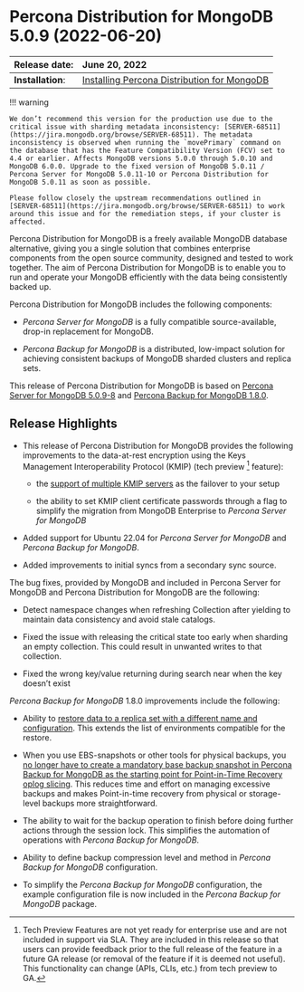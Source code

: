 # Percona Distribution for MongoDB 5.0.9 (2022-06-20)

| Release date:     | June 20, 2022      |
|:------------------|:----------------------|
| **Installation**: | [Installing Percona Distribution for MongoDB](installation.md) |


!!! warning

    We don’t recommend this version for the production use due to the critical issue with sharding metadata inconsistency: [SERVER-68511](https://jira.mongodb.org/browse/SERVER-68511). The metadata inconsistency is observed when running the `movePrimary` command on the database that has the Feature Compatibility Version (FCV) set to 4.4 or earlier. Affects MongoDB versions 5.0.0 through 5.0.10 and MongoDB 6.0.0. Upgrade to the fixed version of MongoDB 5.0.11 / Percona Server for MongoDB 5.0.11-10 or Percona Distribution for MongoDB 5.0.11 as soon as possible.

    Please follow closely the upstream recommendations outlined in [SERVER-68511](https://jira.mongodb.org/browse/SERVER-68511) to work around this issue and for the remediation steps, if your cluster is affected.

Percona Distribution for MongoDB is a freely available MongoDB database alternative, giving you a single solution that combines enterprise components from the open source community, designed and tested to work together. The aim of Percona Distribution for MongoDB is to enable you to run and operate your
MongoDB efficiently with the data being consistently backed up.

Percona Distribution for MongoDB includes the following components:

* *Percona Server for MongoDB* is a fully compatible source-available, drop-in replacement
for MongoDB.

* *Percona Backup for MongoDB* is a distributed, low-impact solution for achieving
consistent backups of MongoDB sharded clusters and replica sets.

This release of Percona Distribution for MongoDB is based on [Percona Server for MongoDB 5.0.9-8](https://www.percona.com/doc/percona-server-for-mongodb/5.0/release_notes/5.0.9-8.html) and [Percona Backup for MongoDB 1.8.0](https://www.percona.com/doc/percona-backup-mongodb/release-notes/1.8.0.html).

## Release Highlights

* This release of Percona Distribution for MongoDB provides the following improvements to the data-at-rest encryption using the Keys Management Interoperability Protocol (KMIP) (tech preview [^1] feature):

    * the [support of multiple KMIP servers](https://docs.percona.com/percona-server-for-mongodb/5.0/kmip.html#kmip) as the failover to your setup

    * the ability to set KMIP client certificate passwords through a flag to simplify the migration from MongoDB Enterprise to *Percona Server for MongoDB*

* Added support for Ubuntu 22.04 for *Percona Server for MongoDB* and *Percona Backup for MongoDB*.

* Added improvements to initial syncs from a secondary sync source.

The bug fixes, provided by MongoDB and included in Percona Server for MongoDB and Percona Distribution for MongoDB are the following:

* Detect namespace changes when refreshing Collection after yielding to maintain data consistency and avoid stale catalogs.

* Fixed the issue with releasing the critical state too early when sharding an empty collection. This could result in unwanted writes to that collection.

* Fixed the wrong key/value returning during search near when the key doesn’t exist

*Percona Backup for MongoDB* 1.8.0 improvements include the following:

* Ability to [restore data to a replica set with a different name and configuration](https://docs.percona.com/percona-backup-mongodb/running.html#pbm-restore-new-env). This extends the list of environments compatible for the restore.

* When you use EBS-snapshots or other tools for physical backups, you [no longer have to create a mandatory base backup snapshot in Percona Backup for MongoDB as the starting point for Point-in-Time Recovery oplog slicing](https://docs.percona.com/percona-backup-mongodb/configuration-options.html#pitr-oplog-only). This reduces time and effort on managing excessive backups and makes Point-in-time recovery from physical or storage-level backups more straightforward.

* The ability to wait for the backup operation to finish before doing further actions through the session lock. This simplifies the automation of operations with *Percona Backup for MongoDB*.

* Ability to define backup compression level and method in *Percona Backup for MongoDB* configuration.

* To simplify the *Percona Backup for MongoDB* configuration, the example configuration file is now included in the *Percona Backup for MongoDB* package.

[^1]: Tech Preview Features are not yet ready for enterprise use and are not included in support via SLA. They are included in this release so that users can provide feedback prior to the full release of the feature in a future GA release (or removal of the feature if it is deemed not useful). This functionality can change (APIs, CLIs, etc.) from tech preview to GA.